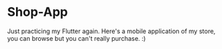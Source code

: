 # Shop-App

Just practicing my Flutter again. Here's a mobile application of my store, you can browse but you can't really purchase. :)
